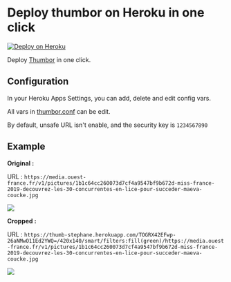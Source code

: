 # Deploy thumbor on Heroku in one click


[![Deploy on Heroku](https://www.herokucdn.com/deploy/button.png)](https://heroku.com/deploy?template=https://github.com/andrewnimmo/thumbor-heroku/tree/andrewnimmo/updates)


Deploy [Thumbor](https://github.com/thumbor/thumbor) in one click.

## Configuration

In your Heroku Apps Settings, you can add, delete and edit config vars.

All vars in [thumbor.conf](thumbor.conf) can be edit.

By default, unsafe URL isn't enable, and the security key is `1234567890`

## Example

**Original :**

URL : `https://media.ouest-france.fr/v1/pictures/1b1c64cc260073d7cf4a9547bf9b672d-miss-france-2019-decouvrez-les-30-concurrentes-en-lice-pour-succeder-maeva-coucke.jpg`

![](https://media.ouest-france.fr/v1/pictures/1b1c64cc260073d7cf4a9547bf9b672d-miss-france-2019-decouvrez-les-30-concurrentes-en-lice-pour-succeder-maeva-coucke.jpg)

**Cropped :**

URL : `https://thumb-stephane.herokuapp.com/TOGRX42EFwp-26aNMwO11Ed2YWQ=/420x140/smart/filters:fill(green)/https://media.ouest-france.fr/v1/pictures/1b1c64cc260073d7cf4a9547bf9b672d-miss-france-2019-decouvrez-les-30-concurrentes-en-lice-pour-succeder-maeva-coucke.jpg`

![](https://thumb-stephane.herokuapp.com/TOGRX42EFwp-26aNMwO11Ed2YWQ=/420x140/smart/filters:fill(green)/https://media.ouest-france.fr/v1/pictures/1b1c64cc260073d7cf4a9547bf9b672d-miss-france-2019-decouvrez-les-30-concurrentes-en-lice-pour-succeder-maeva-coucke.jpg)
